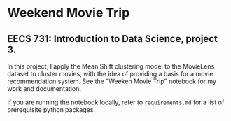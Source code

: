 # Weekend Movie Trip

## EECS 731: Introduction to Data Science, project 3.

In this project, I apply the Mean Shift clustering model to the MovieLens dataset to cluster movies, with the idea of providing a basis for a movie recommendation system. See the "Weeken Movie Trip" notebook for my work and documentation.

If you are running the notebook locally, refer to `requirements.md` for a list of prerequisite python packages.
